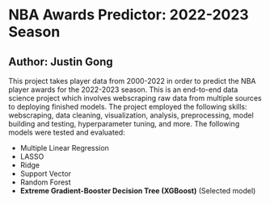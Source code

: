 # NBA Awards Predictor: 2022-2023 Season
## Author: Justin Gong

This project takes player data from 2000-2022 in order to predict the NBA player awards for the 2022-2023 season. This is an end-to-end data science project which involves webscraping raw data from multiple sources to deploying finished models. The project employed the following skills: webscraping, data cleaning, visualization, analysis, preprocessing, model building and testing, hyperparameter tuning, and more. The following models were tested and evaluated:

- Multiple Linear Regression
- LASSO
- Ridge
- Support Vector
- Random Forest
- **Extreme Gradient-Booster Decision Tree (XGBoost)** (Selected model)

